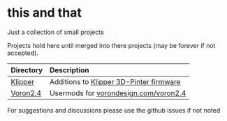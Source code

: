 # this and that
Just a collection of small projects

Projects hold here until merged into there projects (may be forever if not accepted).

|Directory|Description|
|:---|:---|
|[Klipper](Klipper)| Additions to [Klipper 3D-Pinter firmware](Klipper3d.org)|
|[Voron2.4](Voron2.4)| Usermods for [vorondesign.com/voron2.4](https://vorondesign.com/voron2.4)|

For suggestions and discussions please use the github issues if not noted 